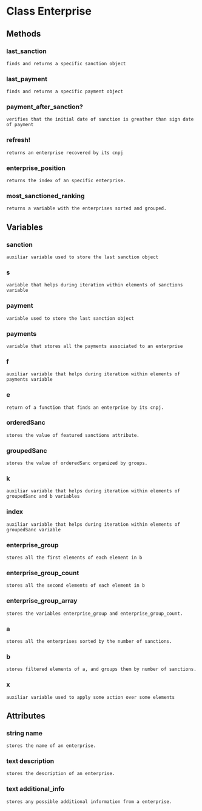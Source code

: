 # Class Enterprise

## Methods

### last_sanction
    finds and returns a specific sanction object
### last_payment
    finds and returns a specific payment object
### payment_after_sanction?
    verifies that the initial date of sanction is greather than sign date of payment
### refresh!
    returns an enterprise recovered by its cnpj
### enterprise_position
    returns the index of an specific enterprise.
### most_sanctioned_ranking
    returns a variable with the enterprises sorted and grouped.

## Variables

### sanction
    auxiliar variable used to store the last sanction object
### s
    variable that helps during iteration within elements of sanctions variable
### payment
    variable used to store the last sanction object
### payments
    variable that stores all the payments associated to an enterprise
### f
    auxiliar variable that helps during iteration within elements of payments variable
### e
    return of a function that finds an enterprise by its cnpj.
### orderedSanc
    stores the value of featured sanctions attribute.
### groupedSanc
    stores the value of orderedSanc organized by groups.
### k
    auxiliar variable that helps during iteration within elements of groupedSanc and b variables
### index
    auxiliar variable that helps during iteration within elements of groupedSanc variable
### enterprise_group
    stores all the first elements of each element in b
### enterprise_group_count
    stores all the second elements of each element in b
### enterprise_group_array
    stores the variables enterprise_group and enterprise_group_count.
### a
    stores all the enterprises sorted by the number of sanctions.
### b
    stores filtered elements of a, and groups them by number of sanctions.
### x
    auxiliar variable used to apply some action over some elements

## Attributes

### string name
    stores the name of an enterprise.
### text description
    stores the description of an enterprise.
### text additional_info
    stores any possible additional information from a enterprise.
